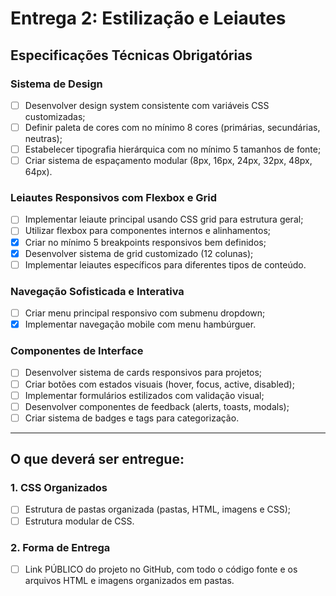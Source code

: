 # Entrega 2: Estilização e Leiautes
## Especificações Técnicas Obrigatórias
### Sistema de Design
* [ ] Desenvolver design system consistente com variáveis CSS customizadas;
* [ ] Definir paleta de cores com no mínimo 8 cores (primárias, secundárias, neutras);
* [ ] Estabelecer tipografia hierárquica com no mínimo 5 tamanhos de fonte;
* [ ] Criar sistema de espaçamento modular (8px, 16px, 24px, 32px, 48px, 64px).
### Leiautes Responsivos com Flexbox e Grid
* [ ] Implementar leiaute principal usando CSS grid para estrutura geral;
* [ ] Utilizar flexbox para componentes internos e alinhamentos;
* [X] Criar no mínimo 5 breakpoints responsivos bem definidos;
* [X] Desenvolver sistema de grid customizado (12 colunas);
* [ ] Implementar leiautes específicos para diferentes tipos de conteúdo.

### Navegação Sofisticada e Interativa
* [ ] Criar menu principal responsivo com submenu dropdown;
* [X] Implementar navegação mobile com menu hambúrguer.

### Componentes de Interface
* [ ] Desenvolver sistema de cards responsivos para projetos;
* [ ] Criar botões com estados visuais (hover, focus, active, disabled);
* [ ] Implementar formulários estilizados com validação visual;
* [ ] Desenvolver componentes de feedback (alerts, toasts, modals);
* [ ] Criar sistema de badges e tags para categorização.

---
## O que deverá ser entregue:
### 1. CSS Organizados
* [ ] Estrutura de pastas organizada (pastas, HTML, imagens e CSS);
* [ ] Estrutura modular de CSS.
### 2. Forma de Entrega
* [ ] Link PÚBLICO do projeto no GitHub, com todo o código fonte e os arquivos HTML e imagens organizados em pastas.
